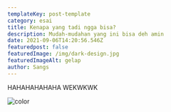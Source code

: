 ```yaml
---
templateKey: post-template
category: esai
title: Kenapa yang tadi ngga bisa?
description: Mudah-mudahan yang ini bisa deh amin
date: 2021-09-06T14:20:56.546Z
featuredpost: false
featuredImage: /img/dark-design.jpg
featuredImageAlt: gelap
author: Sangs
---
```


HAHAHAHAHAHA WEKWKWK

![color](https://res.cloudinary.com/websitebohok/image/upload/v1630953121/samples/ecommerce/car-interior-design.jpg "judulnya adalah")
